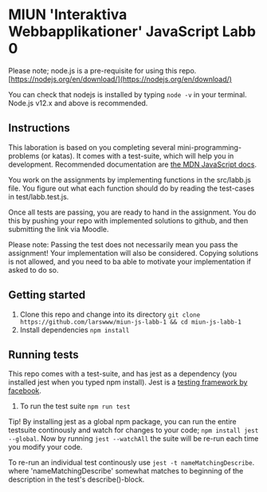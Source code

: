 # MIUN 'Interaktiva Webbapplikationer' JavaScript Labb 0

Please note; node.js is a pre-requisite for using this repo. [https://nodejs.org/en/download/](https://nodejs.org/en/download/)

You can check that nodejs is installed by typing `node -v` in your terminal. Node.js v12.x and above is recommended. 

## Instructions

This laboration is based on you completing several mini-programming-problems (or katas). It comes with a test-suite, which will help you in development. Recommended documentation are [the MDN JavaScript docs](https://developer.mozilla.org/sv-SE/docs/Web/JavaScript). 

You work on the assignments by implementing functions in the src/labb.js file. You figure out what each function should do by reading the test-cases in test/labb.test.js. 

Once all tests are passing, you are ready to hand in the assignment. You do this by pushing your repo with implemented solutions to github, and then submitting the link via Moodle. 

Please note: Passing the test does not necessarily mean you pass the assignment! Your implementation will also be considered. Copying solutions is not allowed, and you need to ba able to motivate your implementation if asked to do so.

## Getting started

1. Clone this repo and change into its directory `git clone https://github.com/larswww/miun-js-labb-1 && cd miun-js-labb-1`
2. Install dependencies `npm install`


## Running tests
This repo comes with a test-suite, and has jest as a dependency (you installed jest when you typed npm install). Jest is a [testing framework by facebook](https://jestjs.io/). 


1. To run the test suite `npm run test`

Tip! By installing jest as a global npm package, you can run the entire testsuite continously and watch for changes to your code; `npm install jest --global`. Now by running `jest --watchAll` the suite will be re-run each time you modify your code.

To re-run an individual test continously use `jest -t nameMatchingDescribe`. where 'nameMatchingDescribe' somewhat matches to beginning of the description in the test's describe()-block.
